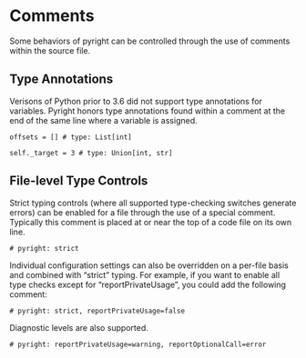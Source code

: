 # Comments

Some behaviors of pyright can be controlled through the use of comments within the source file.

## Type Annotations
Verisons of Python prior to 3.6 did not support type annotations for variables. Pyright honors type annotations found within a comment at the end of the same line where a variable is assigned.

```
offsets = [] # type: List[int]

self._target = 3 # type: Union[int, str]
```

## File-level Type Controls
Strict typing controls (where all supported type-checking switches generate errors) can be enabled for a file through the use of a special comment. Typically this comment is placed at or near the top of a code file on its own line.

```
# pyright: strict
```

Individual configuration settings can also be overridden on a per-file basis and combined with “strict” typing. For example, if you want to enable all type checks except for “reportPrivateUsage”, you could add the following comment:

```
# pyright: strict, reportPrivateUsage=false
```

Diagnostic levels are also supported.

```
# pyright: reportPrivateUsage=warning, reportOptionalCall=error
```

